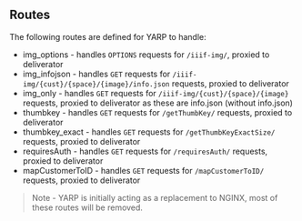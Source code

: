 ﻿## Routes

The following routes are defined for YARP to handle:

* img_options - handles `OPTIONS` requests for `/iiif-img/`, proxied to deliverator
* img_infojson - handles `GET` requests for `/iiif-img/{cust}/{space}/{image}/info.json` requests, proxied to deliverator
* img_only - handles `GET` requests for `/iiif-img/{cust}/{space}/{image}` requests, proxied to deliverator as these are info.json (without info.json)
* thumbkey - handles `GET` requests for `/getThumbKey/` requests, proxied to deliverator
* thumbkey_exact - handles `GET` requests for `/getThumbKeyExactSize/` requests, proxied to deliverator
* requiresAuth - handles `GET` requests for `/requiresAuth/` requests, proxied to deliverator      
* mapCustomerToID - handles `GET` requests for `/mapCustomerToID/` requests, proxied to deliverator

> Note - YARP is initially acting as a replacement to NGINX, most of these routes will be removed.